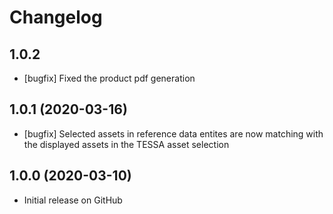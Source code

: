 # Changelog

## 1.0.2
* [bugfix] Fixed the product pdf generation

## 1.0.1 (2020-03-16)
* [bugfix] Selected assets in reference data entites are now matching with the displayed assets in the TESSA asset selection

## 1.0.0 (2020-03-10)
* Initial release on GitHub
